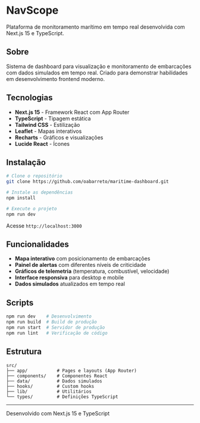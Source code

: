 # NavScope

Plataforma de monitoramento marítimo em tempo real desenvolvida com Next.js 15 e TypeScript.

## Sobre

Sistema de dashboard para visualização e monitoramento de embarcações com dados simulados em tempo real. Criado para demonstrar habilidades em desenvolvimento frontend moderno.

## Tecnologias

- **Next.js 15** - Framework React com App Router
- **TypeScript** - Tipagem estática
- **Tailwind CSS** - Estilização
- **Leaflet** - Mapas interativos
- **Recharts** - Gráficos e visualizações
- **Lucide React** - Ícones

## Instalação

```bash
# Clone o repositório
git clone https://github.com/oabarreto/maritime-dashboard.git

# Instale as dependências
npm install

# Execute o projeto
npm run dev
```

Acesse `http://localhost:3000`

## Funcionalidades

- **Mapa interativo** com posicionamento de embarcações
- **Painel de alertas** com diferentes níveis de criticidade
- **Gráficos de telemetria** (temperatura, combustível, velocidade)
- **Interface responsiva** para desktop e mobile
- **Dados simulados** atualizados em tempo real

## Scripts

```bash
npm run dev    # Desenvolvimento
npm run build  # Build de produção
npm run start  # Servidor de produção
npm run lint   # Verificação de código
```

## Estrutura

```
src/
├── app/           # Pages e layouts (App Router)
├── components/    # Componentes React
├── data/          # Dados simulados
├── hooks/         # Custom hooks
├── lib/           # Utilitários
└── types/         # Definições TypeScript
```

---

Desenvolvido com Next.js 15 e TypeScript
